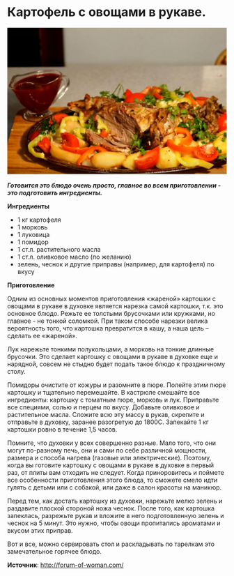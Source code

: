 # Картофель с овощами в рукаве.

![Картофель с овощами в рукаве](/images/Kulinar/Second/kartoshka-v-duxovke-s-ovoschami.jpg 'Картофель с овощами в рукаве')

_**Готовится это блюдо очень просто, главное во всем приготовлении - это подготовить ингредиенты.**_

**Ингредиенты**

- 1 кг картофеля
- 1 морковь
- 1 луковица
- 1 помидор
- 1 ст.л. растительного масла
- 1 ст.л. оливковое масло (по желанию)
- зелень, чеснок и другие приправы (например, для картофеля) по вкусу

**Приготовление**

Одним из основных моментов приготовления «жареной» картошки с овощами в рукаве в духовке является нарезка самой картошки, т.к. это основное блюдо. Режьте ее толстыми брусочками или кружками, но главное - не тонкой соломкой. При таком способе нарезки велика вероятность того, что картошка превратится в кашу, а наша цель – сделать ее «жареной».

Лук нарежьте тонкими полукольцами, а морковь на тонкие длинные брусочки. Это сделает картошку с овощами в рукаве в духовке еще и нарядной, совсем не стыдно будет подать такое блюдо к праздничному столу.

Помидоры очистите от кожуры и разомните в пюре. Полейте этим пюре картошку и тщательно перемешайте. В кастрюле смешайте все ингредиенты: картошку с томатным пюре, морковь и лук. Приправьте все специями, солью и перцем по вкусу. Добавьте оливковое и растительное масла. Сложите всю эту массу в рукав, скрепите  и отправьте в духовку, заранее разогретую до 1800С. Запекайте 1 кг картошки ровно в течение 1,5 часов.

Помните, что духовки у всех совершенно разные. Мало того, что они могут по-разному печь, они и сами по себе различной мощности, размера и способа нагрева (газовые или электрические). Поэтому, когда вы готовите картошку с овощами в рукаве в духовке в первый раз, от плиты вам отходить не следует. Когда приноровитесь и поймете все особенности приготовления этого блюда, то сможете смело идти гулять с детьми или с собакой, или даже в салон красоты на маникюр.

Перед тем, как достать картошку из духовки, нарежьте мелко зелень и раздавите плоской стороной ножа чеснок. После того, как картошка запеклась, разрежьте рукав и вложите в него подготовленную зелень и чеснок на 5 минут. Это нужно, чтобы овощи пропитались ароматами и вкусом этих приправ.

Вот и все, можно сервировать стол и раскладывать по тарелкам это замечательное горячее блюдо.

**Источник**: http://forum-of-woman.com/
